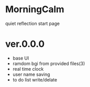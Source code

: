 # MorningCalm
 quiet reflection start page 
 
# ver.0.0.0
- base UI
- ramdom bgi from provided files(3)
- real time clock
- user name saving
- to do list write/delate
